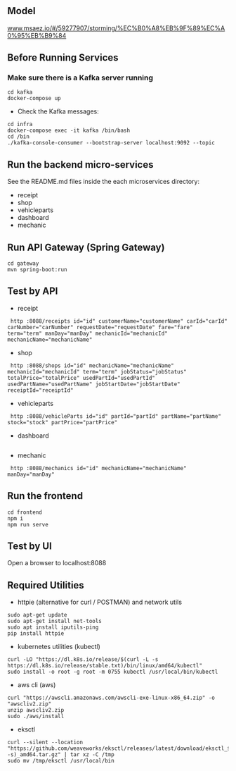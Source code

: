 # 

## Model
www.msaez.io/#/59277907/storming/%EC%B0%A8%EB%9F%89%EC%A0%95%EB%B9%84

## Before Running Services
### Make sure there is a Kafka server running
```
cd kafka
docker-compose up
```
- Check the Kafka messages:
```
cd infra
docker-compose exec -it kafka /bin/bash
cd /bin
./kafka-console-consumer --bootstrap-server localhost:9092 --topic
```

## Run the backend micro-services
See the README.md files inside the each microservices directory:

- receipt
- shop
- vehicleparts
- dashboard
- mechanic


## Run API Gateway (Spring Gateway)
```
cd gateway
mvn spring-boot:run
```

## Test by API
- receipt
```
 http :8088/receipts id="id" customerName="customerName" carId="carId" carNumber="carNumber" requestDate="requestDate" fare="fare" term="term" manDay="manDay" mechanicId="mechanicId" mechanicName="mechanicName" 
```
- shop
```
 http :8088/shops id="id" mechanicName="mechanicName" mechanicId="mechanicId" term="term" jobStatus="jobStatus" totalPrice="totalPrice" usedPartId="usedPartId" usedPartName="usedPartName" jobStartDate="jobStartDate" receiptId="receiptId" 
```
- vehicleparts
```
 http :8088/vehicleParts id="id" partId="partId" partName="partName" stock="stock" partPrice="partPrice" 
```
- dashboard
```
```
- mechanic
```
 http :8088/mechanics id="id" mechanicName="mechanicName" manDay="manDay" 
```


## Run the frontend
```
cd frontend
npm i
npm run serve
```

## Test by UI
Open a browser to localhost:8088

## Required Utilities

- httpie (alternative for curl / POSTMAN) and network utils
```
sudo apt-get update
sudo apt-get install net-tools
sudo apt install iputils-ping
pip install httpie
```

- kubernetes utilities (kubectl)
```
curl -LO "https://dl.k8s.io/release/$(curl -L -s https://dl.k8s.io/release/stable.txt)/bin/linux/amd64/kubectl"
sudo install -o root -g root -m 0755 kubectl /usr/local/bin/kubectl
```

- aws cli (aws)
```
curl "https://awscli.amazonaws.com/awscli-exe-linux-x86_64.zip" -o "awscliv2.zip"
unzip awscliv2.zip
sudo ./aws/install
```

- eksctl 
```
curl --silent --location "https://github.com/weaveworks/eksctl/releases/latest/download/eksctl_$(uname -s)_amd64.tar.gz" | tar xz -C /tmp
sudo mv /tmp/eksctl /usr/local/bin
```

